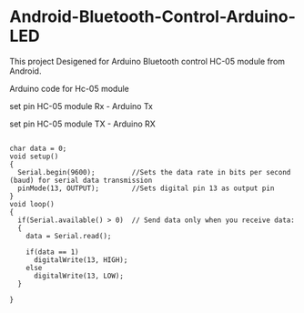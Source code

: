 # Android-Bluetooth-Control-Arduino-LED

This project Desigened for Arduino Bluetooth control HC-05 module from Android.

Arduino code for Hc-05 module 

set pin HC-05 module Rx - Arduino Tx 

set pin HC-05 module TX - Arduino RX

```

char data = 0;               
void setup() 
{
  Serial.begin(9600);         //Sets the data rate in bits per second (baud) for serial data transmission
  pinMode(13, OUTPUT);        //Sets digital pin 13 as output pin
}
void loop()
{
  if(Serial.available() > 0)  // Send data only when you receive data:
  {
    data = Serial.read();             
          
    if(data == 1)            
      digitalWrite(13, HIGH);  
    else
      digitalWrite(13, LOW);   
  }                           
 
}
```


